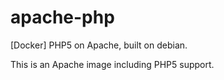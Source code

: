 # apache-php
[Docker] PHP5 on Apache, built on debian.

This is an Apache image including PHP5 support.
